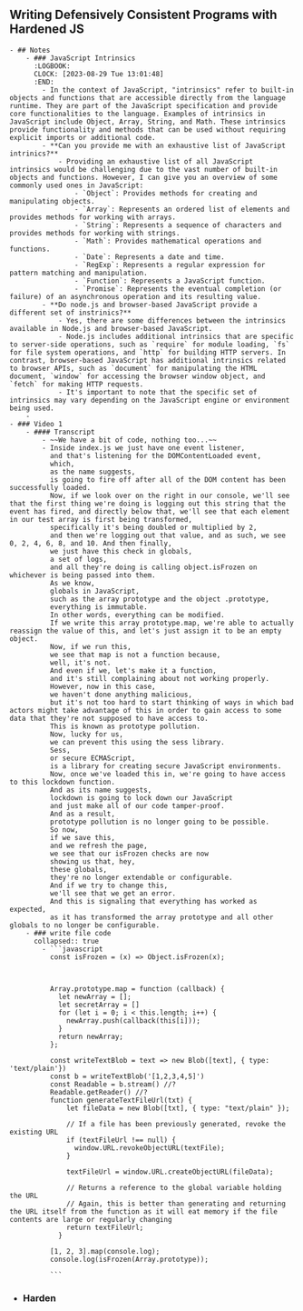 ## Writing Defensively Consistent Programs with Hardened JS
	- ## Notes
		- ### JavaScript Intrinsics
		  :LOGBOOK:
		  CLOCK: [2023-08-29 Tue 13:01:48]
		  :END:
			- In the context of JavaScript, "intrinsics" refer to built-in objects and functions that are accessible directly from the language runtime. They are part of the JavaScript specification and provide core functionalities to the language. Examples of intrinsics in JavaScript include ﻿Object, ﻿Array, ﻿String, and ﻿Math. These intrinsics provide functionality and methods that can be used without requiring explicit imports or additional code.
			- **Can you provide me with an exhaustive list of JavaScript intrinics?**
				- Providing an exhaustive list of all JavaScript intrinsics would be challenging due to the vast number of built-in objects and functions. However, I can give you an overview of some commonly used ones in JavaScript:
					- `Object`: Provides methods for creating and manipulating objects.
					- `Array`: Represents an ordered list of elements and provides methods for working with arrays.
					- `String`: Represents a sequence of characters and provides methods for working with strings.
					- `Math`: Provides mathematical operations and functions.
					- `Date`: Represents a date and time.
					- `RegExp`: Represents a regular expression for pattern matching and manipulation.
					- `Function`: Represents a JavaScript function.
					- `Promise`: Represents the eventual completion (or failure) of an asynchronous operation and its resulting value.
			- **Do node.js and browser-based JavaScript provide a different set of instrinics?**
				- Yes, there are some differences between the intrinsics available in Node.js and browser-based JavaScript.
				- Node.js includes additional intrinsics that are specific to server-side operations, such as `require` for module loading, `fs` for file system operations, and `http` for building HTTP servers. In contrast, browser-based JavaScript has additional intrinsics related to browser APIs, such as `document` for manipulating the HTML document, `window` for accessing the browser window object, and `fetch` for making HTTP requests.
				- It's important to note that the specific set of intrinsics may vary depending on the JavaScript engine or environment being used.
		-
	- ### Video 1
		- #### Transcript
			- ~~We have a bit of code, nothing too...~~
			- Inside index.js we just have one event listener,
			  and that's listening for the DOMContentLoaded event,
			  which,
			  as the name suggests,
			  is going to fire off after all of the DOM content has been successfully loaded.
			  Now, if we look over on the right in our console, we'll see that the first thing we're doing is logging out this string that the event has fired, and directly below that, we'll see that each element in our test array is first being transformed,
			  specifically it's being doubled or multiplied by 2,
			  and then we're logging out that value, and as such, we see 0, 2, 4, 6, 8, and 10. And then finally,
			  we just have this check in globals,
			  a set of logs,
			  and all they're doing is calling object.isFrozen on whichever is being passed into them.
			  As we know,
			  globals in JavaScript,
			  such as the array prototype and the object .prototype,
			  everything is immutable.
			  In other words, everything can be modified.
			  If we write this array prototype.map, we're able to actually reassign the value of this, and let's just assign it to be an empty object.
			  Now, if we run this,
			  we see that map is not a function because,
			  well, it's not.
			  And even if we, let's make it a function,
			  and it's still complaining about not working properly.
			  However, now in this case,
			  we haven't done anything malicious,
			  but it's not too hard to start thinking of ways in which bad actors might take advantage of this in order to gain access to some data that they're not supposed to have access to.
			  This is known as prototype pollution.
			  Now, lucky for us,
			  we can prevent this using the sess library.
			  Sess,
			  or secure ECMAScript,
			  is a library for creating secure JavaScript environments.
			  Now, once we've loaded this in, we're going to have access to this lockdown function.
			  And as its name suggests,
			  lockdown is going to lock down our JavaScript
			  and just make all of our code tamper-proof.
			  And as a result,
			  prototype pollution is no longer going to be possible.
			  So now,
			  if we save this,
			  and we refresh the page,
			  we see that our isFrozen checks are now
			  showing us that, hey,
			  these globals,
			  they're no longer extendable or configurable.
			  And if we try to change this,
			  we'll see that we get an error.
			  And this is signaling that everything has worked as expected,
			  as it has transformed the array prototype and all other globals to no longer be configurable.
		- ### write file code
		  collapsed:: true
			- ```javascript
			  const isFrozen = (x) => Object.isFrozen(x);
			  
			  
			  
			  Array.prototype.map = function (callback) {
			    let newArray = [];
			    let secretArray = []
			    for (let i = 0; i < this.length; i++) {
			      newArray.push(callback(this[i]));
			    }
			    return newArray;
			  };
			  
			  const writeTextBlob = text => new Blob([text], { type: 'text/plain'})
			  const b = writeTextBlob('[1,2,3,4,5]') 
			  const Readable = b.stream() //?
			  Readable.getReader() //?
			  function generateTextFileUrl(txt) {
			      let fileData = new Blob([txt], { type: "text/plain" });
			    
			      // If a file has been previously generated, revoke the existing URL
			      if (textFileUrl !== null) {
			        window.URL.revokeObjectURL(textFile);
			      }
			    
			      textFileUrl = window.URL.createObjectURL(fileData);
			    
			      // Returns a reference to the global variable holding the URL
			      // Again, this is better than generating and returning the URL itself from the function as it will eat memory if the file contents are large or regularly changing
			      return textFileUrl;
			    }
			  
			  [1, 2, 3].map(console.log);
			  console.log(isFrozen(Array.prototype));
			  
			  ```
- ### Harden